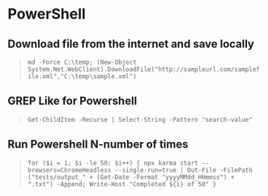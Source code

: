 # PowerShell
## Download file from the internet and save locally
> `md -Force C:\temp; (New-Object System.Net.WebClient).DownloadFile("http://sampleurl.com/samplefile.xml","C:\temp\sample.xml")`

## GREP Like for Powershell
> `Get-ChildItem -Recurse | Select-String -Pattern "search-value"`

## Run Powershell N-number of times
> `for ($i = 1; $i -le 50; $i++) { npx karma start --browsers=ChromeHeadless --single-run=true | Out-File -FilePath ("tests/output_" + (Get-Date -Format "yyyyMMdd_HHmmss") + ".txt") -Append; Write-Host "Completed ${i} of 50" }`
